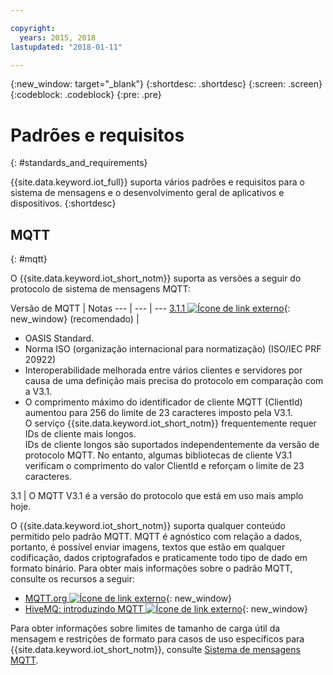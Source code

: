 ```yaml
---

copyright:
  years: 2015, 2018
lastupdated: "2018-01-11"

---
```


{:new_window: target="\_blank"}
{:shortdesc: .shortdesc}
{:screen: .screen}
{:codeblock: .codeblock}
{:pre: .pre}
# Padrões e requisitos
{: #standards_and_requirements}

{{site.data.keyword.iot_full}} suporta vários padrões e requisitos para o sistema de mensagens e o desenvolvimento geral de aplicativos e dispositivos.
{:shortdesc}


<!-- ## Blockchain
{: #blockchain}

{{site.data.keyword.iot_short_notm}} supports the following versions of the Hyperledger fabric:
- 0.5

## Python
{: #python}

Support for MQTT over SSL requires at least Python v2.7.9 or v3.4, and OpenSSL v1.0.1.
-->

## MQTT
{: #mqtt}

O {{site.data.keyword.iot_short_notm}} suporta as versões a seguir do protocolo de sistema de mensagens MQTT:

Versão de MQTT | Notas
--- | --- | ---
[3.1.1 ![Ícone de link externo](../../../icons/launch-glyph.svg "Ícone de link externo")](https://www.oasis-open.org/standards#mqttv3.1.1){: new_window} (recomendado)  | <ul><li>OASIS Standard.<li>Norma ISO (organização internacional para normatização) (ISO/IEC PRF 20922) <li>Interoperabilidade melhorada entre vários clientes e servidores por causa de uma definição mais precisa do protocolo em comparação com a V3.1.   <li>O comprimento máximo do identificador de cliente MQTT (ClientId) aumentou para 256 do limite de 23 caracteres imposto pela V3.1. </br>O serviço {{site.data.keyword.iot_short_notm}} frequentemente requer IDs de cliente mais longos. </br>IDs de cliente longos são suportados independentemente da versão de protocolo MQTT. No entanto, algumas bibliotecas de cliente V3.1 verificam o comprimento do valor ClientId e reforçam o limite de 23 caracteres.</ul>
3.1 | O MQTT V3.1 é a versão do protocolo que está em uso mais amplo hoje.

O {{site.data.keyword.iot_short_notm}} suporta qualquer conteúdo permitido pelo padrão MQTT. MQTT é agnóstico com relação a dados, portanto, é possível enviar imagens, textos que estão em qualquer codificação, dados criptografados e praticamente todo tipo de dado em formato binário. Para obter mais informações sobre o padrão MQTT, consulte os recursos a seguir:
- [MQTT.org ![Ícone de link externo](../../../icons/launch-glyph.svg "Ícone de link externo")](http://mqtt.org/){: new_window}
- [HiveMQ: introduzindo MQTT ![Ícone de link externo](../../../icons/launch-glyph.svg "Ícone de link externo")](http://www.hivemq.com/blog/mqtt-essentials-part-1-introducing-mqtt){: new_window}

Para obter informações sobre limites de tamanho de carga útil da mensagem e restrições de formato para casos de uso específicos para {{site.data.keyword.iot_short_notm}}, consulte [Sistema de mensagens MQTT](mqtt/index.html).
